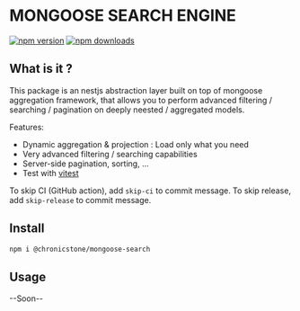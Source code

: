 # MONGOOSE SEARCH ENGINE

[![npm version](https://badgen.net/npm/v/@chronicstone/mongoose-search)](https://www.npmjs.com/package/@chronicstone/mongoose-search) [![npm downloads](https://badgen.net/npm/dm/@chronicstone/mongoose-search)](https://npm.im/@chronicstone/mongoose-search)

## What is it ?

This package is an nestjs abstraction layer built on top of mongoose aggregation framework, that allows you to perform advanced filtering / searching / pagination on deeply neested / aggregated models.


Features:

- Dynamic aggregation & projection : Load only what you need
- Very advanced filtering / searching capabilities
- Server-side pagination, sorting, ...
- Test with [vitest](https://vitest.dev)

To skip CI (GitHub action), add `skip-ci` to commit message. To skip release, add `skip-release` to commit message.

## Install

```bash
npm i @chronicstone/mongoose-search
```

## Usage

--Soon--

